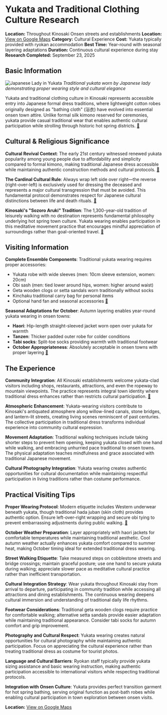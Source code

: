 # Yukata and Traditional Clothing Culture Research

**Location:** Throughout Kinosaki Onsen streets and establishments
**Location:** [View on Google Maps](https://maps.google.com/maps?q=35.6238,134.8134)
**Category:** Cultural Experience
**Cost:** Yukata typically provided with ryokan accommodation
**Best Time:** Year-round with seasonal layering adaptations
**Duration:** Continuous cultural experience during stay
**Research Completed:** September 23, 2025

## Basic Information

![Japanese Lady in Yukata](https://upload.wikimedia.org/wikipedia/commons/7/75/A_Japanese_lady_wearing_a_Yukata.jpg)
*Traditional yukata worn by Japanese lady demonstrating proper wearing style and cultural elegance*

Yukata and traditional clothing culture in Kinosaki represents accessible entry into Japanese formal dress traditions, where lightweight cotton robes originally designed as "bathing cloth" (浴衣) have evolved into essential onsen town attire. Unlike formal silk kimono reserved for ceremonies, yukata provide casual traditional wear that enables authentic cultural participation while strolling through historic hot spring districts. [🔗](https://en.wikipedia.org/wiki/Yukata)

## Cultural & Religious Significance

**Cultural Revival Context**: The early 21st century witnessed renewed yukata popularity among young people due to affordability and simplicity compared to formal kimono, making traditional Japanese dress accessible while maintaining authentic construction methods and cultural protocols. [🔗](https://en.wikipedia.org/wiki/Yukata)

**The Cardinal Cultural Rule**: Always wrap left side over right—the reverse (right-over-left) is exclusively used for dressing the deceased and represents a major cultural transgression that must be avoided. This fundamental protocol demonstrates respect for Japanese cultural distinctions between life and death rituals. [🔗](https://arigatojapan.co.jp/a-guide-to-japans-yukata/)

**Kinosaki's "Sozoro Aruki" Tradition**: The 1,300-year-old tradition of leisurely walking with no destination represents fundamental philosophy underlying hot spring town culture. Yukata wearing enables participation in this meditative movement practice that encourages mindful appreciation of surroundings rather than goal-oriented travel. [🔗](https://visitkinosaki.com/about-kinosaki/strolling-the-town-in-yukata/)

## Visiting Information

**Complete Ensemble Components**: Traditional yukata wearing requires proper accessories:
- Yukata robe with wide sleeves (men: 10cm sleeve extension, women: 20cm)
- Obi sash (men: tied lower around hips, women: higher around waist)
- Geta wooden clogs or setta sandals worn traditionally without socks
- Kinchaku traditional carry bag for personal items
- Optional hand fan and seasonal accessories [🔗](https://shop.japanobjects.com/blogs/editorial/yukata-guide)

**Seasonal Adaptations for October**: Autumn layering enables year-round yukata wearing in onsen towns:
- **Haori**: Hip-length straight-sleeved jacket worn open over yukata for warmth
- **Tanzen**: Thicker padded outer robe for colder conditions
- **Tabi socks**: Split-toe socks providing warmth with traditional footwear
- **October Appropriateness**: Absolutely acceptable in onsen towns with proper layering [🔗](https://arigatojapan.co.jp/a-guide-to-japans-yukata/)

## The Experience

**Community Integration**: All Kinosaki establishments welcome yukata-clad visitors including shops, restaurants, attractions, and even the ropeway to mountain viewpoints. The practice represents integral town identity where traditional dress enhances rather than restricts cultural participation. [🔗](https://visitkinosaki.com/about-kinosaki/strolling-the-town-in-yukata/)

**Atmospheric Enhancement**: Yukata-wearing visitors contribute to Kinosaki's antiquated atmosphere along willow-lined canals, stone bridges, and lantern-lit streets, creating living scenes reminiscent of past centuries. The collective participation in traditional dress transforms individual experience into community cultural expression.

**Movement Adaptation**: Traditional walking techniques include taking shorter steps to prevent hem opening, keeping yukata closed with one hand while walking, and embracing unhurried pace traditional to onsen towns. The physical adaptation teaches mindfulness and grace associated with traditional Japanese movement.

**Cultural Photography Integration**: Yukata wearing creates authentic opportunities for cultural documentation while maintaining respectful participation in living traditions rather than costume performance.

## Practical Visiting Tips

**Proper Wearing Protocol**: Modern etiquette includes Western underwear beneath yukata, though traditional hada juban (skin cloth) provides authentic option. Ensure left-over-right wrapping and secure obi tying to prevent embarrassing adjustments during public walking. [🔗](https://shop.japanobjects.com/blogs/editorial/yukata-guide)

**October Weather Preparation**: Layer appropriately with haori jackets for comfortable temperatures while maintaining traditional aesthetic. Cool autumn weather actually enhances yukata comfort compared to summer heat, making October timing ideal for extended traditional dress wearing.

**Street Walking Etiquette**: Take measured steps on cobblestone streets and bridge crossings; maintain graceful posture; use one hand to secure yukata during walking; appreciate slower pace as meditative cultural practice rather than inefficient transportation.

**Cultural Integration Strategy**: Wear yukata throughout Kinosaki stay from arrival to departure, participating in community tradition while accessing all attractions and dining establishments. The continuous wearing deepens cultural immersion and understanding of traditional daily life rhythms.

**Footwear Considerations**: Traditional geta wooden clogs require practice for comfortable walking; alternative setta sandals provide easier adaptation while maintaining traditional appearance. Consider tabi socks for autumn comfort and grip improvement.

**Photography and Cultural Respect**: Yukata wearing creates natural opportunities for cultural photography while maintaining authentic participation. Focus on appreciating the cultural experience rather than treating traditional dress as costume for tourist photos.

**Language and Cultural Barriers**: Ryokan staff typically provide yukata sizing assistance and basic wearing instruction, making authentic participation accessible to international visitors while respecting traditional protocols.

**Integration with Onsen Culture**: Yukata provides perfect transition garment for hot spring bathing, serving original function as post-bath robes while enabling cultural participation in town exploration between onsen visits.

**Location:** [View on Google Maps](https://maps.google.com/maps?q=Kinosaki+Onsen+Historic+District,+Toyooka,+Hyogo,+Japan)
